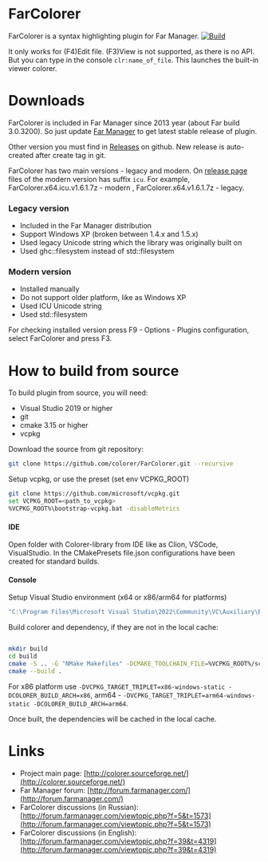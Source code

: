 FarColorer
==========
FarColorer is a syntax highlighting plugin for Far Manager.
[![Build](https://github.com/colorer/FarColorer/actions/workflows/farcolorer-ci.yml/badge.svg)](https://github.com/colorer/FarColorer/actions/workflows/farcolorer-ci.yml)

It only works for (F4)Edit file. (F3)View is not supported, as there is no API.
But you can type in the console `clr:name_of_file`. This launches the built-in viewer colorer.

Downloads
=========
FarColorer is included in Far Manager since 2013 year (about Far build 3.0.3200). So just update [Far Manager](http://www.farmanager.com/download.php?l=en) to get latest stable release of plugin.

Other version you must find in [Releases](https://github.com/colorer/FarColorer/releases) on github. New release is auto-created after create tag in git. 

FarColorer has two main versions - legacy and modern. On [release page](https://github.com/colorer/FarColorer/releases) files of the modern version has suffix `icu`.
For example, FarColorer.x64.icu.v1.6.1.7z - modern , FarColorer.x64.v1.6.1.7z - legacy.

### Legacy version

 * Included in the Far Manager distribution
 * Support Windows XP (broken between 1.4.x and 1.5.x)
 * Used legacy Unicode string which the library was originally built on
 * Used ghc::filesystem instead of std::filesystem

### Modern version

 * Installed manually
 * Do not support older platform, like as Windows XP
 * Used ICU Unicode string
 * Used std::filesystem

For checking installed version press F9 - Options - Plugins configuration, select FarColorer and press F3.

How to build from source
==========
To build plugin from source, you will need:

  * Visual Studio 2019 or higher
  * git
  * cmake 3.15 or higher
  * vcpkg

Download the source from git repository:

```bash
git clone https://github.com/colorer/FarColorer.git --recursive
```

Setup vcpkg, or use the preset (set env VCPKG_ROOT)

```bash
git clone https://github.com/microsoft/vcpkg.git
set VCPKG_ROOT=<path_to_vcpkg>
%VCPKG_ROOT%\bootstrap-vcpkg.bat -disableMetrics
```

#### IDE

Open folder with Colorer-library from IDE like as Clion, VSCode, VisualStudio.
In the CMakePresets file.json configurations have been created for standard builds.

#### Console

Setup Visual Studio environment (x64 or x86/arm64 for platforms)

```bash
"C:\Program Files\Microsoft Visual Studio\2022\Community\VC\Auxiliary\Build\vcvarsall.bat" x64
```

Build colorer and dependency, if they are not in the local cache:

```bash

mkdir build
cd build
cmake -S .. -G "NMake Makefiles" -DCMAKE_TOOLCHAIN_FILE=%VCPKG_ROOT%/scripts/buildsystems/vcpkg.cmake -DCOLORER_BUILD_ARCH=x64
cmake --build .
```

For x86 platform use `-DVCPKG_TARGET_TRIPLET=x86-windows-static -DCOLORER_BUILD_ARCH=x86`, arm64 - `-DVCPKG_TARGET_TRIPLET=arm64-windows-static -DCOLORER_BUILD_ARCH=arm64`.

Once built, the dependencies will be cached in the local cache.

Links
========================

* Project main page: [http://colorer.sourceforge.net/](http://colorer.sourceforge.net/)
* Far Manager forum: [http://forum.farmanager.com/](http://forum.farmanager.com/)
* FarColorer discussions (in Russian): [http://forum.farmanager.com/viewtopic.php?f=5&t=1573](http://forum.farmanager.com/viewtopic.php?f=5&t=1573)
* FarColorer discussions (in English): [http://forum.farmanager.com/viewtopic.php?f=39&t=4319](http://forum.farmanager.com/viewtopic.php?f=39&t=4319)
